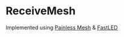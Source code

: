 # ReceiveMesh

Implemented using [Painless Mesh](https://github.com/gmag11/painlessMesh) & [FastLED](https://github.com/FastLED/FastLED)
